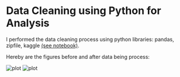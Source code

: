 # Data Cleaning using Python for Analysis

I performed the data cleaning process using python libraries: pandas, zipfile, kaggle [(see notebook)](https://github.com/razeeniqbal/python-london-bike/blob/main/london_bikes_code.ipynb). 

Hereby are the figures before and after data being process:

![plot](https://github.com/razeeniqbal/python-london-bike/blob/main/london_merged.png)
![plot](https://github.com/razeeniqbal/python-london-bike/blob/main/london_bikes_final.png)

